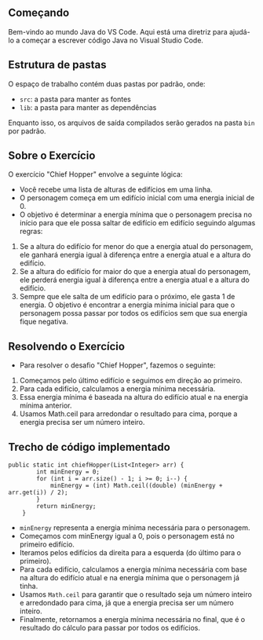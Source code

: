 ## Começando

Bem-vindo ao mundo Java do VS Code. Aqui está uma diretriz para ajudá-lo a começar a escrever código Java no Visual Studio Code.

## Estrutura de pastas

O espaço de trabalho contém duas pastas por padrão, onde:

- `src`: a pasta para manter as fontes
- `lib`: a pasta para manter as dependências

Enquanto isso, os arquivos de saída compilados serão gerados na pasta `bin` por padrão.

## Sobre o Exercício

O exercício "Chief Hopper" envolve a seguinte lógica:

 - Você recebe uma lista de alturas de edifícios em uma linha.
 - O personagem começa em um edifício inicial com uma energia inicial de 0.
 - O objetivo é determinar a energia mínima que o personagem precisa no início para que ele possa saltar de edifício em edifício seguindo algumas regras:
 1. Se a altura do edifício for menor do que a energia atual do personagem, ele ganhará energia igual à diferença entre a energia atual e a altura do edifício.
 2. Se a altura do edifício for maior do que a energia atual do personagem, ele perderá energia igual à diferença entre a energia atual e a altura do edifício.
 3. Sempre que ele salta de um edifício para o próximo, ele gasta 1 de energia.
O objetivo é encontrar a energia mínima inicial para que o personagem possa passar por todos os edifícios sem que sua energia fique negativa.

## Resolvendo o Exercício 

 - Para resolver o desafio "Chief Hopper", fazemos o seguinte:

 1. Começamos pelo último edifício e seguimos em direção ao primeiro.
 2. Para cada edifício, calculamos a energia mínima necessária.
 3. Essa energia mínima é baseada na altura do edifício atual e na energia mínima anterior.
 4. Usamos Math.ceil para arredondar o resultado para cima, porque a energia precisa ser um número inteiro.

## Trecho de código implementado

```
public static int chiefHopper(List<Integer> arr) {
        int minEnergy = 0;
        for (int i = arr.size() - 1; i >= 0; i--) {
            minEnergy = (int) Math.ceil((double) (minEnergy + arr.get(i)) / 2);
        }
        return minEnergy;
    }
```

 - `minEnergy` representa a energia mínima necessária para o personagem.
 - Começamos com minEnergy igual a 0, pois o personagem está no primeiro edifício.
 - Iteramos pelos edifícios da direita para a esquerda (do último para o primeiro).
 - Para cada edifício, calculamos a energia mínima necessária com base na altura do edifício atual e na energia mínima que o personagem já tinha.
 - Usamos `Math.ceil` para garantir que o resultado seja um número inteiro e arredondado para cima, já que a energia precisa ser um número inteiro.
 - Finalmente, retornamos a energia mínima necessária no final, que é o resultado do cálculo para passar por todos os edifícios.